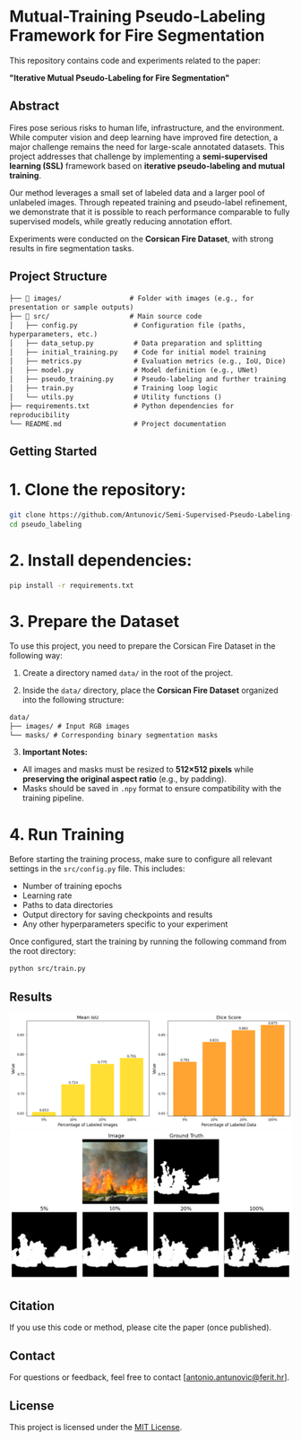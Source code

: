 # Mutual-Training Pseudo-Labeling Framework for Fire Segmentation

This repository contains code and experiments related to the paper:

**"Iterative Mutual Pseudo-Labeling for Fire Segmentation"**

## Abstract

Fires pose serious risks to human life, infrastructure, and the environment. While computer vision and deep learning have improved fire detection, a major challenge remains the need for large-scale annotated datasets. This project addresses that challenge by implementing a **semi-supervised learning (SSL)** framework based on **iterative pseudo-labeling and mutual training**.

Our method leverages a small set of labeled data and a larger pool of unlabeled images. Through repeated training and pseudo-label refinement, we demonstrate that it is possible to reach performance comparable to fully supervised models, while greatly reducing annotation effort.

Experiments were conducted on the **Corsican Fire Dataset**, with strong results in fire segmentation tasks.

## Project Structure

```
├── 📂 images/                 # Folder with images (e.g., for presentation or sample outputs)
├── 📂 src/                    # Main source code
│   ├── config.py              # Configuration file (paths, hyperparameters, etc.)
│   ├── data_setup.py          # Data preparation and splitting
│   ├── initial_training.py    # Code for initial model training
│   ├── metrics.py             # Evaluation metrics (e.g., IoU, Dice)
│   ├── model.py               # Model definition (e.g., UNet)
│   ├── pseudo_training.py     # Pseudo-labeling and further training
│   ├── train.py               # Training loop logic
│   └── utils.py               # Utility functions ()
├── requirements.txt           # Python dependencies for reproducibility
└── README.md                  # Project documentation
```

## Getting Started

# 1. Clone the repository:
```bash
git clone https://github.com/Antunovic/Semi-Supervised-Pseudo-Labeling-Framework.git
cd pseudo_labeling
```

# 2. Install dependencies:
```bash
pip install -r requirements.txt
```

# 3. Prepare the Dataset

To use this project, you need to prepare the Corsican Fire Dataset in the following way:

1. Create a directory named `data/` in the root of the project.

2. Inside the `data/` directory, place the **Corsican Fire Dataset** organized into the following structure:

```
data/
├── images/ # Input RGB images
└── masks/ # Corresponding binary segmentation masks
```

3. **Important Notes:**
- All images and masks must be resized to **512×512 pixels** while **preserving the original aspect ratio** (e.g., by padding).
- Masks should be saved in `.npy` format to ensure compatibility with the training pipeline.


# 4. Run Training

Before starting the training process, make sure to configure all relevant settings in the `src/config.py` file. This includes:

- Number of training epochs  
- Learning rate  
- Paths to data directories  
- Output directory for saving checkpoints and results  
- Any other hyperparameters specific to your experiment  

Once configured, start the training by running the following command from the root directory:

```bash
python src/train.py
```

## Results

![Performance Comparison](images/results.png)
![Predictions](images/predictions.png)

## Citation

If you use this code or method, please cite the paper (once published).

## Contact

For questions or feedback, feel free to contact [antonio.antunovic@ferit.hr].

## License

This project is licensed under the [MIT License](LICENSE).
